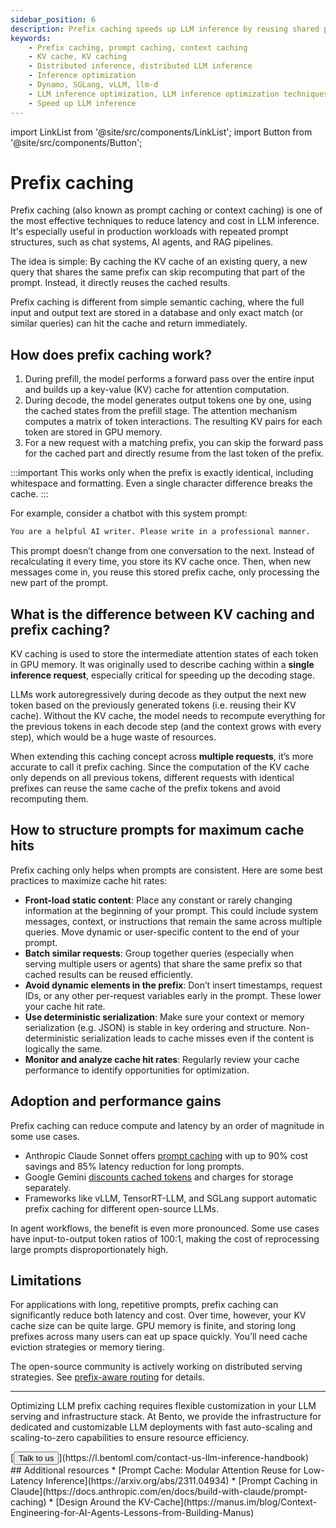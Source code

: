 ```yaml
---
sidebar_position: 6
description: Prefix caching speeds up LLM inference by reusing shared prompt KV cache across requests.
keywords:
    - Prefix caching, prompt caching, context caching
    - KV cache, KV caching
    - Distributed inference, distributed LLM inference
    - Inference optimization
    - Dynamo, SGLang, vLLM, llm-d
    - LLM inference optimization, LLM inference optimization techniques​
    - Speed up LLM inference
---
```


import LinkList from '@site/src/components/LinkList';
import Button from '@site/src/components/Button';

# Prefix caching

Prefix caching (also known as prompt caching or context caching) is one of the most effective techniques to reduce latency and cost in LLM inference. It's especially useful in production workloads with repeated prompt structures, such as chat systems, AI agents, and RAG pipelines.

The idea is simple: By caching the KV cache of an existing query, a new query that shares the same prefix can skip recomputing that part of the prompt. Instead, it directly reuses the cached results.

Prefix caching is different from simple semantic caching, where the full input and output text are stored in a database and only exact match (or similar queries) can hit the cache and return immediately.

## How does prefix caching work?

1. During prefill, the model performs a forward pass over the entire input and builds up a key-value (KV) cache for attention computation.
2. During decode, the model generates output tokens one by one, using the cached states from the prefill stage. The attention mechanism computes a matrix of token interactions. The resulting KV pairs for each token are stored in GPU memory.
3. For a new request with a matching prefix, you can skip the forward pass for the cached part and directly resume from the last token of the prefix.

:::important
This works only when the prefix is exactly identical, including whitespace and formatting. Even a single character difference breaks the cache.
:::

For example, consider a chatbot with this system prompt:

```bash
You are a helpful AI writer. Please write in a professional manner.
```

This prompt doesn’t change from one conversation to the next. Instead of recalculating it every time, you store its KV cache once. Then, when new messages come in, you reuse this stored prefix cache, only processing the new part of the prompt.

## What is the difference between KV caching and prefix caching?

KV caching is used to store the intermediate attention states of each token in GPU memory. It was originally used to describe caching within a **single inference request**, especially critical for speeding up the decoding stage.

LLMs work autoregressively during decode as they output the next new token based on the previously generated tokens (i.e. reusing their KV cache). Without the KV cache, the model needs to recompute everything for the previous tokens in each decode step (and the context grows with every step), which would be a huge waste of resources.

When extending this caching concept across **multiple requests**, it’s more accurate to call it prefix caching. Since the computation of the KV cache only depends on all previous tokens, different requests with identical prefixes can reuse the same cache of the prefix tokens and avoid recomputing them.

## How to structure prompts for maximum cache hits

Prefix caching only helps when prompts are consistent. Here are some best practices to maximize cache hit rates:

- **Front-load static content**: Place any constant or rarely changing information at the beginning of your prompt. This could include system messages, context, or instructions that remain the same across multiple queries. Move dynamic or user-specific content to the end of your prompt.
- **Batch similar requests**: Group together queries (especially when serving multiple users or agents) that share the same prefix so that cached results can be reused efficiently.
- **Avoid dynamic elements in the prefix**: Don’t insert timestamps, request IDs, or any other per-request variables early in the prompt. These lower your cache hit rate.
- **Use deterministic serialization**: Make sure your context or memory serialization (e.g. JSON) is stable in key ordering and structure. Non-deterministic serialization leads to cache misses even if the content is logically the same.
- **Monitor and analyze cache hit rates**: Regularly review your cache performance to identify opportunities for optimization.

## Adoption and performance gains

Prefix caching can reduce compute and latency by an order of magnitude in some use cases.

- Anthropic Claude Sonnet offers [prompt caching](https://www.anthropic.com/news/prompt-caching) with up to 90% cost savings and 85% latency reduction for long prompts.
- Google Gemini [discounts cached tokens](https://ai.google.dev/gemini-api/docs/caching?lang=python) and charges for storage separately.
- Frameworks like vLLM, TensorRT-LLM, and SGLang support automatic prefix caching for different open-source LLMs.

In agent workflows, the benefit is even more pronounced. Some use cases have input-to-output token ratios of 100:1, making the cost of reprocessing large prompts disproportionately high.

## Limitations

For applications with long, repetitive prompts, prefix caching can significantly reduce both latency and cost. Over time, however, your KV cache size can be quite large. GPU memory is finite, and storing long prefixes across many users can eat up space quickly. You’ll need cache eviction strategies or memory tiering.

The open-source community is actively working on distributed serving strategies. See [prefix-aware routing](./prefix-aware-routing) for details.

---

Optimizing LLM prefix caching requires flexible customization in your LLM serving and infrastructure stack. At Bento, we provide the infrastructure for dedicated and customizable LLM deployments with fast auto-scaling and scaling-to-zero capabilities to ensure resource efficiency.

<div style={{ margin: '3rem 0' }}>
[<Button>Talk to us</Button>](https://l.bentoml.com/contact-us-llm-inference-handbook)
</div>

<LinkList>
  ## Additional resources
  * [Prompt Cache: Modular Attention Reuse for Low-Latency Inference](https://arxiv.org/abs/2311.04934)
  * [Prompt Caching in Claude](https://docs.anthropic.com/en/docs/build-with-claude/prompt-caching)
  * [Design Around the KV-Cache](https://manus.im/blog/Context-Engineering-for-AI-Agents-Lessons-from-Building-Manus)
</LinkList>